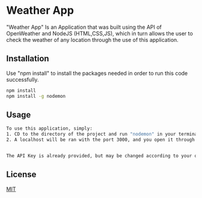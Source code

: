 # Weather App
"Weather App" Is an Application that was built using the API of OpenWeather and NodeJS (HTML,CSS,JS), which in turn allows the user to check the weather of any location through the use of this application.

## Installation

Use "npm install" to install the packages needed in order to run this code successfully.


```bash
npm install
npm install -g nodemon
```

## Usage

```bash
To use this application, simply:
1. CD to the directory of the project and run "nodemon" in your terminal.
2. A localhost will be ran with the port 3000, and you open it through the browser.


The API Key is already provided, but may be changed according to your own API key.
```



## License

[MIT](https://choosealicense.com/licenses/mit/)
